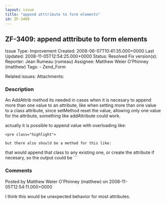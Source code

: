 ```yaml
---
layout: issue
title: "append atttribute to form elements"
id: ZF-3409
---
```


ZF-3409: append atttribute to form elements
-------------------------------------------

 Issue Type: Improvement Created: 2008-06-07T10:41:35.000+0000 Last Updated: 2008-11-05T12:54:25.000+0000 Status: Resolved Fix version(s): 
 Reporter:  Jean Rumeau (rumeau)  Assignee:  Matthew Weier O'Phinney (matthew)  Tags: - Zend\_Form
 
 Related issues: 
 Attachments: 
### Description

An AddAttrib method its needed in cases when it is necesary to append more than one value to an attribute, like when setting more than one value to a class attribute, since setMethod reset the value, allowing only one value for the attribute, something like addAttribute could work.

actually it is possible to append value with overloading like:

 
    <pre class="highlight">
    
    but there also should be a method for this like:


that would append that class to any existing one, or create the attribute if necesary, so the output could be ```

 

 

### Comments

Posted by Matthew Weier O'Phinney (matthew) on 2008-11-05T12:54:11.000+0000

I think this would be unexpected behavior for most attributes.

 

 